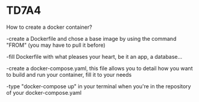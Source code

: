 # TD7A4

How to create a docker container?

-create a Dockerfile and chose a base image by using the command "FROM" (you may have to pull it before)

-fill Dockerfile with what pleases your heart, be it an app, a database...

-create a docker-compose.yaml, this file allows you to detail how you want to build and run your container, fill it to your needs

-type "docker-compose up" in your terminal when you're in the repository of your docker-compose.yaml
